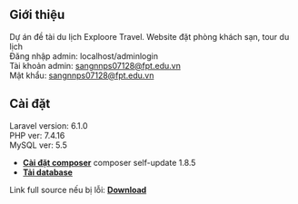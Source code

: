 ## Giới thiệu

Dự án đề tài du lịch Exploore Travel. Website đặt phòng khách sạn, tour du lịch<br>
Đăng nhập admin: localhost/adminlogin<br>
Tài khoản admin: sangnnps07128@fpt.edu.vn<br>
Mật khẩu: sangnnps07128@fpt.edu.vn<br>


## Cài đặt

Laravel version: 6.1.0<br>
PHP ver: 7.4.16<br>
MySQL ver: 5.5<br>

- **[Cài đặt composer](https://getcomposer.org/)**
composer self-update 1.8.5
- **[Tải database](https://drive.google.com/file/d/1t1i17nYWq0Oncv5-_yHyOP1P2OPlajPH/view?usp=sharing/)**

Link full source nếu bị lỗi: **[Download](https://drive.google.com/file/d/1oSGTFdX9Fw6LMBZLPcRUwHv3nNEl4SB8/view?usp=sharing)**